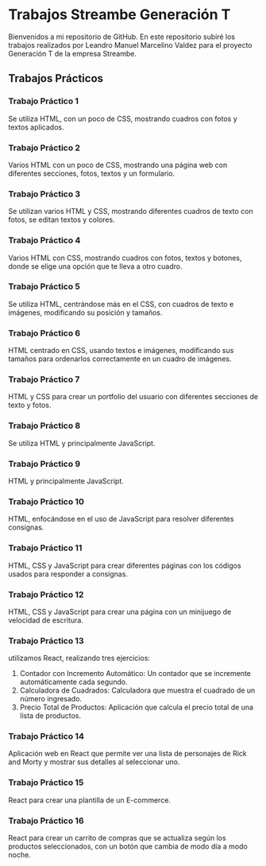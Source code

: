 # Trabajos Streambe Generación T
Bienvenidos a mi repositorio de GitHub. En este repositorio subiré los trabajos realizados por Leandro Manuel Marcelino Valdez para el proyecto Generación T de la empresa Streambe.
## Trabajos Prácticos

### Trabajo Práctico 1
Se utiliza HTML, con un poco de CSS, mostrando cuadros con fotos y textos aplicados.

### Trabajo Práctico 2
Varios HTML con un poco de CSS, mostrando una página web con diferentes secciones, fotos, textos y un formulario.
### Trabajo Práctico 3
Se utilizan varios HTML y CSS, mostrando diferentes cuadros de texto con fotos, se editan textos y colores.
### Trabajo Práctico 4
Varios HTML con CSS, mostrando cuadros con fotos, textos y botones, donde se elige una opción que te lleva a otro cuadro.
### Trabajo Práctico 5
Se utiliza HTML, centrándose más en el CSS, con cuadros de texto e imágenes, modificando su posición y tamaños.
### Trabajo Práctico 6
HTML centrado en CSS, usando textos e imágenes, modificando sus tamaños para ordenarlos correctamente en un cuadro de imágenes.
### Trabajo Práctico 7
HTML y CSS para crear un portfolio del usuario con diferentes secciones de texto y fotos.
### Trabajo Práctico 8
Se utiliza HTML y principalmente JavaScript.
### Trabajo Práctico 9
HTML y principalmente JavaScript.
### Trabajo Práctico 10
HTML, enfocándose en el uso de JavaScript para resolver diferentes consignas.
### Trabajo Práctico 11
HTML, CSS y JavaScript para crear diferentes páginas con los códigos usados para responder a consignas.
### Trabajo Práctico 12
HTML, CSS y JavaScript para crear una página con un minijuego de velocidad de escritura.
### Trabajo Práctico 13
utilizamos React, realizando tres ejercicios:
  1. Contador con Incremento Automático: Un contador que se incremente automáticamente cada segundo.
  2. Calculadora de Cuadrados: Calculadora que muestra el cuadrado de un número ingresado.
  3. Precio Total de Productos: Aplicación que calcula el precio total de una lista de productos.
### Trabajo Práctico 14
Aplicación web en React que permite ver una lista de personajes de Rick and Morty y mostrar sus detalles al seleccionar uno.
### Trabajo Práctico 15
React para crear una plantilla de un E-commerce.
### Trabajo Práctico 16
React para crear un carrito de compras que se actualiza según los productos seleccionados, con un botón que cambia de modo día a modo noche.
